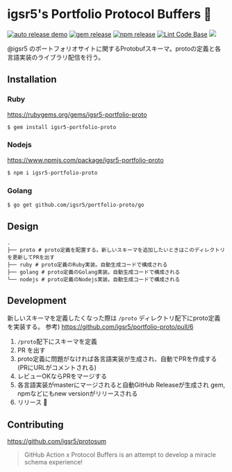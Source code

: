 # igsr5's Portfolio Protocol Buffers 🐃


[![auto release demo](https://github.com/igsr5/portfolio-proto/workflows/Auto%20release/badge.svg)](https://github.com/igsr5/portfolio-proto/actions/workflows/create-release.yml)
[![gem release](https://github.com/igsr5/portfolio-proto/workflows/Release%20gem/badge.svg)](https://github.com/igsr5/portfolio-proto/actions/workflows/gem-release.yml)
[![npm release](https://github.com/igsr5/portfolio-proto/workflows/Release%20npm/badge.svg)](https://github.com/igsr5/portfolio-proto/actions/workflows/npm-release.yml)
[![Lint Code Base](https://github.com/igsr5/portfolio-proto/workflows/Lint%20Code%20Base/badge.svg)](https://github.com/igsr5/portfolio-proto/actions/workflows/linter.yml)
![](https://camo.githubusercontent.com/029166d85f92969845201e59c3fcd8c8345556036155ff18140f6a9e796173a3/68747470733a2f2f696d672e736869656c64732e696f2f62616467652f6c6963656e73652d4d49542d677265656e)


@igsr5 のポートフォリオサイトに関するProtobufスキーマ。protoの定義と各言語実装のライブラリ配信を行う。

## Installation

### Ruby
https://rubygems.org/gems/igsr5-portfolio-proto
```sh
$ gem install igsr5-portfolio-proto
```

### Nodejs
https://www.npmjs.com/package/igsr5-portfolio-proto
```sh
$ npm i igsr5-portfolio-proto
```

### Golang
```sh
$ go get github.com/igsr5/portfolio-proto/go
```

## Design

```
.
├── proto # proto定義を配置する。新しいスキーマを追加したいときはこのディレクトリを更新してPRを出す
├── ruby # proto定義のRuby実装。自動生成コードで構成される
├── golang # proto定義のGolang実装。自動生成コードで構成される
└── nodejs # proto定義のNodejs実装。自動生成コードで構成される
```


## Development

新しいスキーマを定義したくなった際は `/proto` ディレクトリ配下にproto定義を実装する。
参考) https://github.com/igsr5/portfolio-proto/pull/6

1. `/proto`配下にスキーマを定義
2. PR を出す
3. proto定義に問題がなければ各言語実装が生成され、自動でPRを作成する(PRにURLがコメントされる)
4. レビューOKならPRをマージする
5. 各言語実装がmasterにマージされると自動GitHub Releaseが生成され gem, npmなどにもnew versionがリリースされる
6. リリース 🎉

## Contributing
https://github.com/igsr5/protosum
> GitHub Action x Protocol Buffers is an attempt to develop a miracle schema experience!
